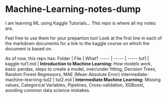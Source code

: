 # Machine-Learning-notes-dump
I am learning ML using Kaggle Tutorials... This repo is where all my notes are.

Feel free to use them for your prepartion too! Look at the first line in each of the markdown documents for a link to the kaggle course on which the document is based on.

As of now, this repo has:
Folder                             | File           | What?
-----                              |    -----       | -----
tut1                               | kaggle-tut1.md | **Introduction to Machine Learning:** How models work, basic pandas, steps to create a model, over/under fitting, Decision Trees, Random Forest Regressors, MAE (Mean Absolute Error)
intermediate-machine-learning-tut2 | tut2.md        | **Intermediate Machine Learning:** Missing values, Categorical Variables, Pipelines, Cross-validation, XGBoost, avoiding common data science mistakes.

